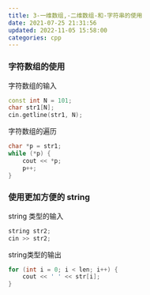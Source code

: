 ```yaml
---
title: 3-一维数组,-二维数组-和-字符串的使用
date: 2021-07-25 21:31:56
updated: 2022-11-05 15:58:00
categories: cpp
---
```


### 字符数组的使用

字符数组的输入

```cpp
const int N = 101;
char str1[N];
cin.getline(str1, N);
```

字符数组的遍历

```c
char *p = str1;
while (*p) {
    cout << *p;
    p++;
}
```

### 使用更加方便的 string

string 类型的输入

```cpp
string str2;
cin >> str2;
```

string类型的输出

```cpp
for (int i = 0; i < len; i++) {
    cout << ' ' << str[i];
}
```

